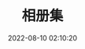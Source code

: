 ---
title: 相册集
date: 2022-08-10 02:10:20
updated: 
type: albums
albums:
  - caption: 夕阳西下
    url: /albums/sunset.html
    cover: https://cdn.jsdelivr.net/gh/YunYouJun/yun/images/meme/yun-good-alpha-compressed.png
    desc: 我想起那天夕阳下的奔跑
  - caption: 青春
    url: /albums/young.html
    cover: https://cdn.jsdelivr.net/gh/YunYouJun/yun/images/meme/yun-shy-alpha.png
    desc: 那是我逝去的青春
  - caption: 日常
    url: /albums/daily.html
    cover: https://cdn.jsdelivr.net/gh/YunYouJun/yun/images/meme/yun-good-with-text.jpg
    desc: 我们一日日度过的所谓日常
  - caption: 奇迹
    url: /albums/miracle.html
    cover: https://picsum.photos/600/200?random
    desc: 实际上可能是接连不断的奇迹
---